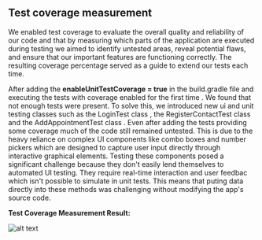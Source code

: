 
## Test coverage measurement

We enabled test coverage to evaluate the overall quality and reliability of our code and that by measuring which parts of the application are executed during testing  we aimed to identify untested areas, reveal potential flaws, and ensure that our important features are functioning correctly. The resulting coverage percentage served  as a guide to extend our tests each time.

After adding the **enableUnitTestCoverage = true** in the build.gradle file and executing the tests with coverage enabled for the first time . We found that not enough tests  were present. To solve this, we introduced new ui and unit  testing classes  such as the  LoginTest class , the RegisterContactTest  class and the AddAppointmentTest class . Even after adding the tests providing some coverage  much of the code still remained untested. This is due to the heavy reliance on complex UI components like combo boxes and number pickers  which are designed to capture user input directly through interactive graphical elements. Testing these components posed a significant challenge because they don't easily lend themselves to automated UI testing. They require real-time interaction and user feedbac  which isn't possible to simulate in unit tests. This means that puting data directly into these methods was challenging without modifying the app's source code. 

**Test Coverage Measurement Result:**

![alt text](image.png)